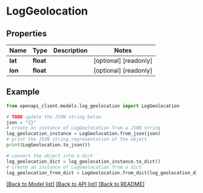 # LogGeolocation


## Properties

Name | Type | Description | Notes
------------ | ------------- | ------------- | -------------
**lat** | **float** |  | [optional] [readonly] 
**lon** | **float** |  | [optional] [readonly] 

## Example

```python
from openapi_client.models.log_geolocation import LogGeolocation

# TODO update the JSON string below
json = "{}"
# create an instance of LogGeolocation from a JSON string
log_geolocation_instance = LogGeolocation.from_json(json)
# print the JSON string representation of the object
print(LogGeolocation.to_json())

# convert the object into a dict
log_geolocation_dict = log_geolocation_instance.to_dict()
# create an instance of LogGeolocation from a dict
log_geolocation_from_dict = LogGeolocation.from_dict(log_geolocation_dict)
```
[[Back to Model list]](../README.md#documentation-for-models) [[Back to API list]](../README.md#documentation-for-api-endpoints) [[Back to README]](../README.md)


